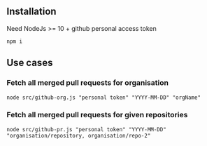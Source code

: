 ## Installation
Need NodeJs >= 10 + github personal access token
```
npm i
```
## Use cases
### Fetch all merged pull requests for organisation
`node src/github-org.js "personal token" "YYYY-MM-DD" "orgName"`
### Fetch all merged pull requests for given repositories
`node src/github-pr.js "personal token" "YYYY-MM-DD" "organisation/repository, organisation/repo-2"`